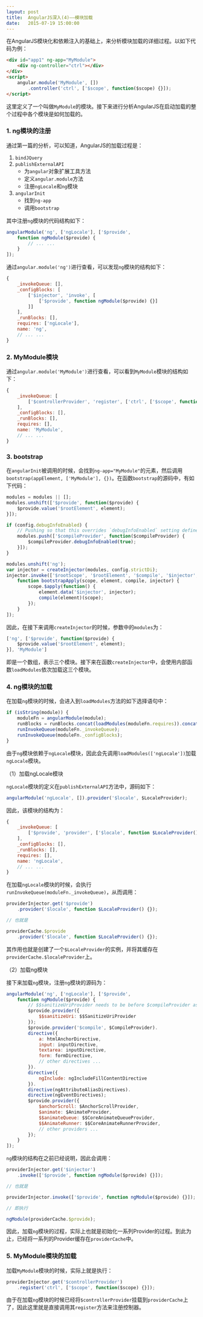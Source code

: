 ```yaml
---
layout: post
title:  AngularJS深入(4)——模块加载
date:   2015-07-19 15:00:00
---
```


在AngularJS模块化和依赖注入的基础上，来分析模块加载的详细过程。以如下代码为例：

```html
<div id="app1" ng-app="MyModule">
	<div ng-controller="ctrl"></div>
</div>
<script>
	angular.module('MyModule', [])
		.controller('ctrl', ['$scope', function($scope) {}]);
</script>
```

这里定义了一个叫做`MyModule`的模块。接下来进行分析AngularJS在启动加载的整个过程中各个模块是如何加载的。

### 1. ng模块的注册

通过第一篇的分析，可以知道，AngularJS的加载过程是：

1. `bindJQuery`
2. `publishExternalAPI`
	- 为`angular`对象扩展工具方法
	- 定义`angular.module`方法
	- 注册`ngLocale`和`ng`模块
3. `angularInit`
	- 找到`ng-app`
	- 调用`bootstrap`

其中注册`ng`模块的代码结构如下：

```javascript
angularModule('ng', ['ngLocale'], ['$provide',
    function ngModule($provide) {
    	// ... ...
    }
]);
```

通过`angular.module('ng')`进行查看，可以发现`ng`模块的结构如下：

```javascript
{
    _invokeQueue: [],
    _configBlocks: [
        ['$injector', 'invoke', [
            ['$provide', function ngModule($provide) {}]
        ]]
    ],
    _runBlocks: [],
    requires: ['ngLocale'],
    name: 'ng',
    // ... ...
}
```

### 2. MyModule模块

通过`angular.module('MyModule')`进行查看，可以看到`MyModule`模块的结构如下：

```javascript
{
    _invokeQueue: [
        ['$controllerProvider', 'register', ['ctrl', ['$scope', function($scope) {}]]]
    ],
    _configBlocks: [],
    _runBlocks: [],
    requires: [],
    name: 'MyModule',
    // ... ...
}
```

### 3. bootstrap

在`angularInit`被调用的时候，会找到`ng-app="MyModule"`的元素，然后调用`bootstrap(appElement, ['MyModule'], {})`。在函数`bootstrap`的源码中，有如下代码：

```javascript
modules = modules || [];
modules.unshift(['$provide', function($provide) {
    $provide.value('$rootElement', element);
}]);

if (config.debugInfoEnabled) {
    // Pushing so that this overrides `debugInfoEnabled` setting defined in user's `modules`.
    modules.push(['$compileProvider', function($compileProvider) {
        $compileProvider.debugInfoEnabled(true);
    }]);
}

modules.unshift('ng');
var injector = createInjector(modules, config.strictDi);
injector.invoke(['$rootScope', '$rootElement', '$compile', '$injector',
    function bootstrapApply(scope, element, compile, injector) {
        scope.$apply(function() {
            element.data('$injector', injector);
            compile(element)(scope);
        });
    }
]);
```

因此，在接下来调用`createInjector`的时候，参数中的`modules`为：

```javascript
['ng', ['$provide', function($provide) {
	$provide.value('$rootElement', element);
}], 'MyModule']
```

即是一个数组，表示三个模块。接下来在函数`createInjector`中，会使用内部函数`loadModules`依次加载这三个模块。

### 4. ng模块的加载

在加载`ng`模块的时候，会进入到`loadModules`方法的如下选择语句中：

```javascript
if (isString(module)) {
    moduleFn = angularModule(module);
    runBlocks = runBlocks.concat(loadModules(moduleFn.requires)).concat(moduleFn._runBlocks);
    runInvokeQueue(moduleFn._invokeQueue);
    runInvokeQueue(moduleFn._configBlocks);
}
```

由于`ng`模块依赖于`ngLocale`模块，因此会先调用`loadModules(['ngLocale'])`加载`ngLocale`模块。

（1）加载ngLocale模块

`ngLocale`模块的定义在`publishExternalAPI`方法中，源码如下：

```javascript
angularModule('ngLocale', []).provider('$locale', $LocaleProvider);
```

因此，该模块的结构为：

```javascript
{
    _invokeQueue: [
        ['$provide', 'provider', ['$locale', function $LocaleProvider() {}]]
    ],
    _configBlocks: [],
    _runBlocks: [],
    requires: [],
    name: 'ngLocale',
    // ... ...
}
```

在加载`ngLocale`模块的时候，会执行`runInvokeQueue(moduleFn._invokeQueue)`，从而调用：

```javascript
providerInjector.get('$provide')
    .provider('$locale', function $LocaleProvider() {});

// 也就是

providerCache.$provide
    .provider('$locale', function $LocaleProvider() {});
```

其作用也就是创建了一个`$LocaleProvider`的实例，并将其缓存在`providerCache.$localeProvider`上。

（2）加载ng模块

接下来加载`ng`模块，注册`ng`模块的源码为：

```javascript
angularModule('ng', ['ngLocale'], ['$provide',
    function ngModule($provide) {
        // $$sanitizeUriProvider needs to be before $compileProvider as it is used by it.
        $provide.provider({
            $$sanitizeUri: $$SanitizeUriProvider
        });
        $provide.provider('$compile', $CompileProvider).
        directive({
            a: htmlAnchorDirective,
            input: inputDirective,
            textarea: inputDirective,
            form: formDirective,
            // other directives ...
        }).
        directive({
            ngInclude: ngIncludeFillContentDirective
        }).
        directive(ngAttributeAliasDirectives).
        directive(ngEventDirectives);
        $provide.provider({
            $anchorScroll: $AnchorScrollProvider,
            $animate: $AnimateProvider,
            $$animateQueue: $$CoreAnimateQueueProvider,
            $$AnimateRunner: $$CoreAnimateRunnerProvider,
            // other providers ...
        });
    }
]);
```

`ng`模块的结构在之前已经说明，因此会调用：

```javascript
providerInjector.get('$injector')
    .invoke(['$provide', function ngModule($provide) {}]);

// 也就是

providerInjector.invoke(['$provide', function ngModule($provide) {}]);

// 即执行

ngModule(providerCache.$provide);
```

因此，加载`ng`模块的过程，实际上也就是初始化一系列Provider的过程。到此为止，已经将一系列的Provider缓存在`providerCache`中。

### 5. MyModule模块的加载

加载`MyModule`模块的时候，实际上就是执行：

```javascript
providerInjector.get('$controllerProvider')
    .register('ctrl', ['$scope', function($scope) {}]);
```

由于在加载`ng`模块的时候已经将`$controllerProvider`挂载到`providerCache`上了，因此这里就是直接调用其`register`方法来注册控制器。